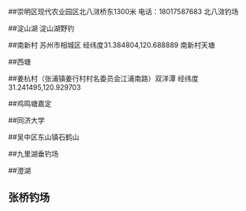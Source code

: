 ##崇明区现代农业园区北八滧桥东1300米 电话：18017587683
北八滧钓场

##淀山湖
淀山湖野钓

##南新村 苏州市相城区 经纬度31.384804,120.688889
南新村天塘

##西塘

##姜杭村（张浦镇姜行村村名委员会江浦南路）双洋潭  经纬度31.241495,120.929703

##鸡鸣塘嘉定

##同济大学



##吴中区东山镇石鹤山



##九里湖垂钓场     



##澄湖



## 张桥钓场

